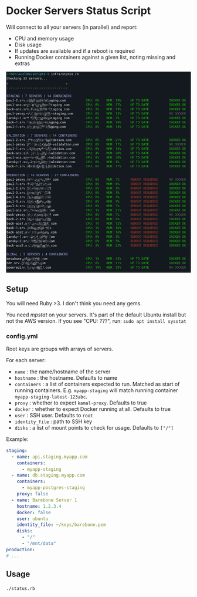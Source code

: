 # Docker Servers Status Script

Will connect to all your servers (in parallel) and report:

- CPU and memory usage
- Disk usage
- If updates are available and if a reboot is required
- Running Docker containers against a given list, noting missing and extras

![Screenshot](screenshot.png)

## Setup

You will need Ruby >3. I don't think you need any gems.

You need _mpstat_ on your servers. It's part of the default Ubuntu install but not the AWS version. If you see "CPU: ???", run: `sudo apt install sysstat`

### config.yml

Root keys are groups with arrays of servers.

For each server:

- `name` : the name/hostname of the server
- `hostname` : the hostname. Defaults to name
- `containers` : a list of containers expected to run. Matched as start of running containers. E.g. `myapp-staging` will match running container `myapp-staging-latest-123abc`.
- `proxy` : whether to expect `kamal-proxy`. Defaults to true
- `docker` : whether to expect Docker running at all. Defaults to true
- `user` : SSH user. Defaults to `root`
- `identity_file` : path to SSH key
- `disks` : a list of mount points to check for usage. Defaults to `["/"]`

Example:

```yaml
staging:
  - name: api.staging.myapp.com
    containers:
      - myapp-staging
  - name: db.staging.myapp.com
    containers:
      - myapp-postgres-staging
    proxy: false
  - name: Barebone Server 1
    hostname: 1.2.3.4
    docker: false
    user: ubuntu
    identity_file: ~/keys/barebone.pem
    disks:
      - "/"
      - "/mnt/data"
production:
# ...
```

## Usage

`./status.rb`
